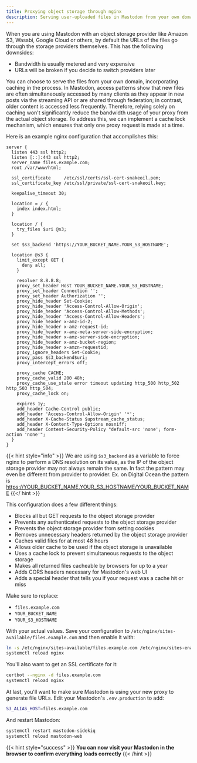 ```yaml
---
title: Proxying object storage through nginx
description: Serving user-uploaded files in Mastodon from your own domain
---
```


When you are using Mastodon with an object storage provider like Amazon S3, Wasabi, Google Cloud or others, by default the URLs of the files go through the storage providers themselves. This has the following downsides:

- Bandwidth is usually metered and very expensive
- URLs will be broken if you decide to switch providers later

You can choose to serve the files from your own domain, incorporating caching in the process. In Mastodon, access patterns show that new files are often simultaneously accessed by many clients as they appear in new posts via the streaming API or are shared through federation; in contrast, older content is accessed less frequently. Therefore, relying solely on caching won't significantly reduce the bandwidth usage of your proxy from the actual object storage. To address this, we can implement a cache lock mechanism, which ensures that only one proxy request is made at a time.

Here is an example nginx configuration that accomplishes this:

```nginx
server {
  listen 443 ssl http2;
  listen [::]:443 ssl http2;
  server_name files.example.com;
  root /var/www/html;

  ssl_certificate     /etc/ssl/certs/ssl-cert-snakeoil.pem;
  ssl_certificate_key /etc/ssl/private/ssl-cert-snakeoil.key;

  keepalive_timeout 30;

  location = / {
    index index.html;
  }

  location / {
    try_files $uri @s3;
  }

  set $s3_backend 'https://YOUR_BUCKET_NAME.YOUR_S3_HOSTNAME';

  location @s3 {
    limit_except GET {
      deny all;
    }

    resolver 8.8.8.8;
    proxy_set_header Host YOUR_BUCKET_NAME.YOUR_S3_HOSTNAME;
    proxy_set_header Connection '';
    proxy_set_header Authorization '';
    proxy_hide_header Set-Cookie;
    proxy_hide_header 'Access-Control-Allow-Origin';
    proxy_hide_header 'Access-Control-Allow-Methods';
    proxy_hide_header 'Access-Control-Allow-Headers';
    proxy_hide_header x-amz-id-2;
    proxy_hide_header x-amz-request-id;
    proxy_hide_header x-amz-meta-server-side-encryption;
    proxy_hide_header x-amz-server-side-encryption;
    proxy_hide_header x-amz-bucket-region;
    proxy_hide_header x-amzn-requestid;
    proxy_ignore_headers Set-Cookie;
    proxy_pass $s3_backend$uri;
    proxy_intercept_errors off;

    proxy_cache CACHE;
    proxy_cache_valid 200 48h;
    proxy_cache_use_stale error timeout updating http_500 http_502 http_503 http_504;
    proxy_cache_lock on;

    expires 1y;
    add_header Cache-Control public;
    add_header 'Access-Control-Allow-Origin' '*';
    add_header X-Cache-Status $upstream_cache_status;
    add_header X-Content-Type-Options nosniff;
    add_header Content-Security-Policy "default-src 'none'; form-action 'none'";
  }
}
```

{{< hint style="info" >}}
We are using `$s3_backend` as a variable to force nginx to perform a DNS resolution on its value, as the IP of the object storage provider may not always remain the same.
In fact the pattern may even be different from provider to provider.
Ex. on Digital Ocean the pattern is https://YOUR_BUCKET_NAME.YOUR_S3_HOSTNAME/YOUR_BUCKET_NAME
{{</ hint >}}

This configuration does a few different things:

- Blocks all but GET requests to the object storage provider
- Prevents any authenticated requests to the object storage provider
- Prevents the object storage provider from setting cookies
- Removes unnecessary headers returned by the object storage provider
- Caches valid files for at most 48 hours
- Allows older cache to be used if the object storage is unavailable
- Uses a cache lock to prevent simultaneous requests to the object storage
- Makes all returned files cacheable by browsers for up to a year
- Adds CORS headers necessary for Mastodon's web UI
- Adds a special header that tells you if your request was a cache hit or miss

Make sure to replace:

- `files.example.com`
- `YOUR_BUCKET_NAME`
- `YOUR_S3_HOSTNAME`

With your actual values. Save your configuration to `/etc/nginx/sites-available/files.example.com` and then enable it with:

```bash
ln -s /etc/nginx/sites-available/files.example.com /etc/nginx/sites-enabled/
systemctl reload nginx
```

You'll also want to get an SSL certificate for it:

```bash
certbot --nginx -d files.example.com
systemctl reload nginx
```

At last, you'll want to make sure Mastodon is using your new proxy to generate file URLs. Edit your Mastodon's `.env.production` to add:

```bash
S3_ALIAS_HOST=files.example.com
```

And restart Mastodon:

```bash
systemctl restart mastodon-sidekiq
systemctl reload mastodon-web
```

{{< hint style="success" >}}
**You can now visit your Mastodon in the browser to confirm everything loads correctly**
{{< /hint >}}

